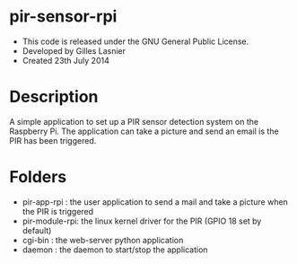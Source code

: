 pir-sensor-rpi
==============

* This code is released under the GNU General Public License.
* Developed by Gilles Lasnier
* Created 23th July  2014


Description
===========

A simple application to set up a PIR sensor detection system on the Raspberry Pi.
The application can take a picture and send an email is the PIR has been triggered.


Folders
=======

- pir-app-rpi   : the user application to send a mail and take a picture when 
                  the PIR is triggered
- pir-module-rpi: the linux kernel driver for the PIR (GPIO 18 set by default)
- cgi-bin       : the web-server python application
- daemon        : the daemon to start/stop the application

